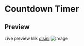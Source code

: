 ﻿# Countdown Timer

 ## Preview
 Live preview klik <a href="https://iambeno.github.io/countdown-timer/">disini</a>
![image](https://github.com/iambeno/countdown-timer/assets/132084722/e1394818-aab3-428d-881f-a3af90a7ff5d)

